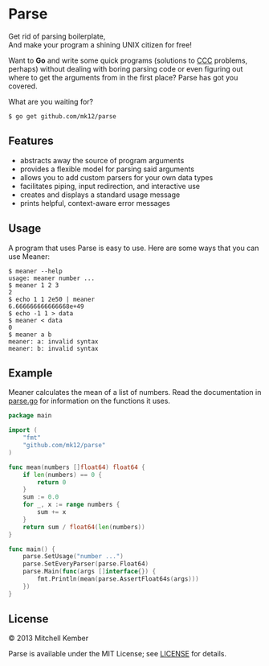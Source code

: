 # Parse

Get rid of parsing boilerplate,  
And make your program a shining UNIX citizen for free!

Want to **Go** and write some quick programs (solutions to [CCC][] problems, perhaps) without dealing with boring parsing code or even figuring out where to get the arguments from in the first place? Parse has got you covered.

What are you waiting for?

	$ go get github.com/mk12/parse

[CCC]: http://www.cemc.uwaterloo.ca/contests/computing.html

## Features

- abstracts away the source of program arguments
- provides a flexible model for parsing said arguments
- allows you to add custom parsers for your own data types
- facilitates piping, input redirection, and interactive use
- creates and displays a standard usage message
- prints helpful, context-aware error messages

## Usage

A program that uses Parse is easy to use. Here are some ways that you can use Meaner:

	$ meaner --help
	usage: meaner number ...
	$ meaner 1 2 3
	2
	$ echo 1 1 2e50 | meaner
	6.666666666666668e+49
	$ echo -1 1 > data
	$ meaner < data
	0
	$ meaner a b
	meaner: a: invalid syntax
	meaner: b: invalid syntax

## Example

Meaner calculates the mean of a list of numbers. Read the documentation in [parse.go](parse.go) for information on the functions it uses.

```go
package main

import (
    "fmt"
    "github.com/mk12/parse"
)

func mean(numbers []float64) float64 {
    if len(numbers) == 0 {
        return 0
    }
    sum := 0.0
    for _, x := range numbers {
        sum += x
    }
    return sum / float64(len(numbers))
}

func main() {
    parse.SetUsage("number ...")
    parse.SetEveryParser(parse.Float64)
    parse.Main(func(args []interface{}) {
        fmt.Println(mean(parse.AssertFloat64s(args)))
    })
}
```

## License

© 2013 Mitchell Kember

Parse is available under the MIT License; see [LICENSE](LICENSE.md) for details.
